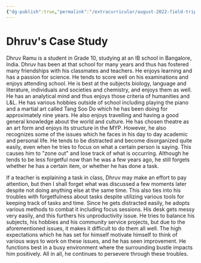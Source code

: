 ```yaml
---
{"dg-publish":true,"permalink":"/extracurricular/august-2022-field-trip/dhruv-s-case-study/","dgHomeLink":true,"dgPassFrontmatter":false,"dgShowLocalGraph":true}
---
```


# Dhruv's Case Study
Dhruv Ramu is a student in Grade 10, studying at an IB school in Bangalore, India. Dhruv has been at that school for many years and thus has fostered many friendships with his classmates and teachers. He enjoys learning and has a passion for science. He tends to score well on his examinations and enjoys attending school.
He is best at the subjects biology, language and literature, individuals and societies and chemistry, and enjoys them as well. He has an analytical mind and thus enjoys those criteria of humanities and L&L. 
He has various hobbies outside of school including playing the piano and a martial art called Tang Soo Do which he has been doing for approximately nine years. 
He also enjoys travelling and having a good general knowledge about the world and culture. He has chosen theatre as an art form and enjoys its structure in the MYP.
However, he also recognizes some of the issues which he faces in his day to day academic and personal life. He tends to be distracted and become disorganized quite easily, even when he tries to focus on what a certain person is saying. This causes him to "zone out" and lose track of what is occurring. Although he tends to be less forgetful now than he was a few years ago, he still forgets whether he has a certain item, or whether he has done a task. 

If a teacher is explaining a task in class, Dhruv may make an effort to pay attention, but then I shall forget what was discussed a few moments later despite not doing anything else at the same time. 
This also ties into his troubles with forgetfulness about tasks despite utilizing various tools for keeping track of tasks and time. Since he gets distracted easily, he adopts various methods to combat it including focus sessions. His desk gets messy very easily, and this furthers his unproductivity issue.
He tries to balance his subjects, his hobbies and his community service projects, but due to the aforementioned issues, it makes it difficult to do them all well. The high expectations which he has set for himself motivate himself to think of various ways to work on these issues, and he has seen improvement. He functions best in a busy environment where the surrounding bustle impacts him positively.
All in all, he continues to persevere through these troubles.